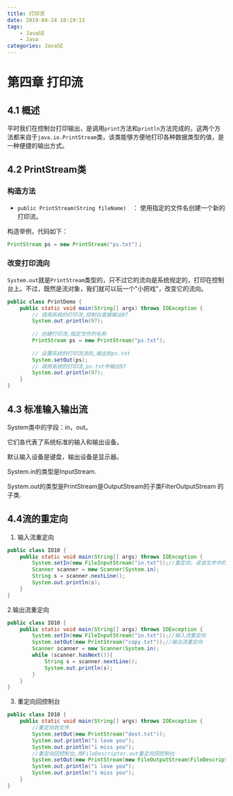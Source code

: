 ```yaml
---
title: 打印流
date: 2019-04-24 10:19:13
tags:
	- JavaSE
	- Java
categories: JavaSE
---
```


# 第四章 打印流

## 4.1 概述

平时我们在控制台打印输出，是调用`print`方法和`println`方法完成的，这两个方法都来自于`java.io.PrintStream`类，该类能够方便地打印各种数据类型的值，是一种便捷的输出方式。

## 4.2 PrintStream类

### 构造方法

- `public PrintStream(String fileName)  `： 使用指定的文件名创建一个新的打印流。

构造举例，代码如下：  

```java
PrintStream ps = new PrintStream("ps.txt")；
```

### 改变打印流向

`System.out`就是`PrintStream`类型的，只不过它的流向是系统规定的，打印在控制台上。不过，既然是流对象，我们就可以玩一个"小把戏"，改变它的流向。

```java
public class PrintDemo {
    public static void main(String[] args) throws IOException {
		// 调用系统的打印流,控制台直接输出97
        System.out.println(97);
      
		// 创建打印流,指定文件的名称
        PrintStream ps = new PrintStream("ps.txt");
      	
      	// 设置系统的打印流流向,输出到ps.txt
        System.setOut(ps);
      	// 调用系统的打印流,ps.txt中输出97
        System.out.println(97);
    }
}
```

## 4.3 标准输入输出流

System类中的字段：in，out。

它们各代表了系统标准的输入和输出设备。

默认输入设备是键盘，输出设备是显示器。

System.in的类型是InputStream.

System.out的类型是PrintStream是OutputStream的子类FilterOutputStream 的子类.

## 4.4流的重定向

1. 输入流重定向

```java
public class IO10 {
    public static void main(String[] args) throws IOException {
        System.setIn(new FileInputStream("in.txt"));//重定向，读该文件中的第一行数据
        Scanner scanner = new Scanner(System.in);
        String s = scanner.nextLine();
        System.out.println(s);
    }
}
```

2.输出流重定向

```java
public class IO10 {
    public static void main(String[] args) throws IOException {
        System.setIn(new FileInputStream("in.txt"));//输入流重定向
        System.setOut(new PrintStream("copy.txt"));//输出流重定向
        Scanner scanner = new Scanner(System.in);
        while (scanner.hasNext()){
            String s = scanner.nextLine();
            System.out.println(s);
        }
    }
}
```

3. 重定向回控制台

```java
public class IO10 {
    public static void main(String[] args) throws IOException {
        //重定向到文件
        System.setOut(new PrintStream("dest.txt"));
        System.out.println("i love you");
        System.out.println("i miss you");
        //重定向回控制台,用FileDescriptor.out重定向回控制台
        System.setOut(new PrintStream(new FileOutputStream(FileDescriptor.out)));
        System.out.println("i love you");
        System.out.println("i miss you");
    }
}
```


